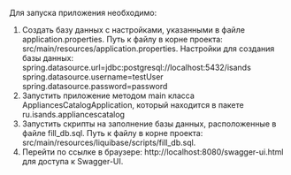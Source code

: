 Для запуска приложения необходимо:
1) Создать базу данных с настройками, указанными в файле application.properties. Путь к файлу в корне проекта: src/main/resources/application.properties. Настройки для создания базы данных:
  spring.datasource.url=jdbc:postgresql://localhost:5432/isands
  spring.datasource.username=testUser
  spring.datasource.password=password
2) Запустить приложение методом main класса AppliancesCatalogApplication, который находится в пакете ru.isands.appliancescatalog
3) Запустить скрипты на заполнение базы данных, расположенные в файле fill_db.sql. Путь к файлу в корне проекта: src/main/resources/liquibase/scripts/fill_db.sql.
4) Перейти по ссылке в браузере: http://localhost:8080/swagger-ui.html для доступа к Swagger-UI.
